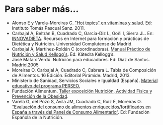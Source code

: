 # Para saber más...

*   Alonso E y Varela-Moreiras G. ["Hot topics" en vitaminas y salud](http://fen.org.es/storage/app/media/imgPublicaciones/31052011100218.pdf "Hot topics en vitaminas y salud"). Ed: Instituto Tomás Pascual Sanz. 2011.[  
    ](http://www.fen.org.es/imgPublicaciones/31052011100218.pdf)
*   Carbajal A, Beltrán B, Cuadrado C, García-Diz L, Goñi I, Sierra JL. En: [INNOVADIETA](http://www.ucm.es/innovadieta/ "Innovadieta"). Recursos en Internet para formación y prácticas de Dietética y Nutrición. Universidad Complutense de Madrid.
*   Carbajal A, Martínez-Roldán C (coordinadoras). [Manual Práctico de Nutrición y Salud Kellogg´s](http://www.kelloggs.es/es_ES/manual-de-nutricion.html "Manual práctico de nutrición y salud"). Ed: Kátedra Kellogg’s.[  
    ](http://katedrakelloggs.com/que-hacemos/)
*   José Mataix Verdú. Nutrición para educadores. Ed: Díaz de Santos. Madrid,2005
*   Moreiras O, Carbajal A, Cuadrado C, Cabrera L. Tabla de Composición de Alimentos. 16 Edición. Editorial Pirámide. Madrid, 2013.
*   Ministerio de Sanidad, Servicios Sociales e Igualdad (España). [Material educativo del programa PERSEO.](http://www.aecosan.msssi.gob.es/AECOSAN/docs/documentos/nutricion/educanaos/profesores_alimentacion_saludable.pdf "Material PERSEO")
*   Fundación Alimentum. [Taller exposición Nutrición, Actividad Física y Prevención de la Obesidad](http://www.exponao.org/ "El Taller de exposición NAO"). 
*   Varela G, del Pozo S, Ávila JM, Cuadrado C, Ruiz E, Moreiras O. [“Evaluación del consumo de alimentos enriquecidos/fortificados en España a través del Panel de Consumo Alimentario”](http://www.fen.org.es/index.php/actividades/publicacion/evaluacion-del-consumo-de-alimentos-enriquecidosfortificados-en-espana-a-traves-del-panel-de-consumo-alimentario "Enriquecidos y fortificados"). Ed: Fundación Española de la Nutrición.